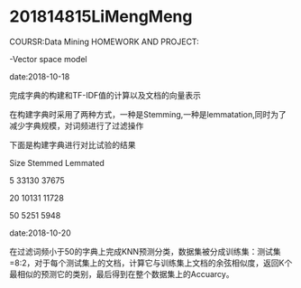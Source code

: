 # 201814815LiMengMeng
COURSR:Data Mining 
HOMEWORK AND PROJECT:

-Vector space model

date:2018-10-18

完成字典的构建和TF-IDF值的计算以及文档的向量表示

在构建字典时采用了两种方式，一种是Stemming,一种是lemmatation,同时为了减少字典规模，对词频进行了过滤操作

下面是构建字典进行对比试验的结果

Size   Stemmed    Lemmated

5      33130      37675

20     10131      11728

50     5251       5948

date:2018-10-20

在过滤词频小于50的字典上完成KNN预测分类，数据集被分成训练集：测试集=8:2，对于每个测试集上的文档，计算它与训练集上文档的余弦相似度，返回K个最相似的预测它的类别，最后得到在整个数据集上的Accuarcy。


